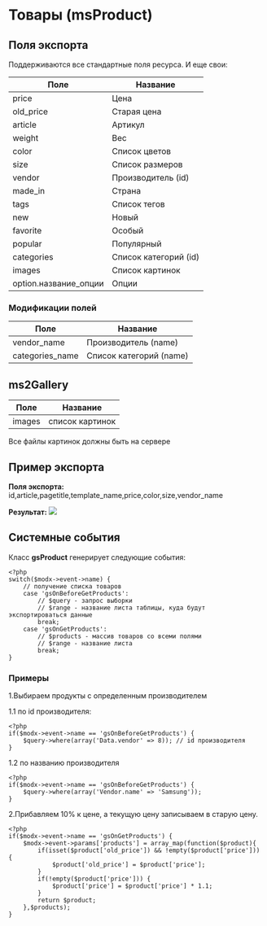 # Товары (msProduct)

## Поля экспорта

Поддерживаются все стандартные поля ресурса. И еще свои:

| Поле |  Название |
| -- | -- |
| price | Цена |
| old_price | Старая цена | 
| article | Артикул |
| weight | Вес |
| color | Список цветов |
| size | Список размеров |
| vendor | Производитель (id) |
| made_in | Страна |
| tags | Список тегов |
| new | Новый |
| favorite | Особый |
| popular | Популярный |
| categories | Список категорий (id) |
| images | Список картинок |
| option.название_опции | Опции |

### Модификации полей

| Поле |  Название |
| -- | -- |
| vendor_name | Производитель (name) |
| categories_name | Список категорий (name) |

## ms2Gallery

| Поле |  Название |
| -- | -- |
| images | список картинок |

Все файлы картинок должны быть на сервере


## Пример экспорта

**Поля экспорта:** id,article,pagetitle,template_name,price,color,size,vendor_name

**Результат:**
![](https://file.modx.pro/files/f/f/b/ffb1ea453acd93b6409c9415ee516096.jpg)

## Системные события

Класс **gsProduct** генерирует следующие события:

	<?php
	switch($modx->event->name) {
		// получение списка товаров
		case 'gsOnBeforeGetProducts':
			// $query - запрос выборки
			// $range - название листа таблицы, куда будут экспортироваться данные
			break;
		case 'gsOnGetProducts':
			// $products - массив товаров со всеми полями
			// $range - название листа
			break;	
	}

### Примеры

1.Выбираем продукты с определенным производителем

1.1 по id производителя:

	<?php
	if($modx->event->name == 'gsOnBeforeGetProducts') {
		$query->where(array('Data.vendor' => 8)); // id производителя		
	}
	
1.2 по названию производителя

	<?php
	if($modx->event->name == 'gsOnBeforeGetProducts') {
        $query->where(array('Vendor.name' => 'Samsung'));			
	}

2.Прибавляем 10% к цене, а текущую цену записываем в старую цену.

	<?php
	if($modx->event->name == 'gsOnGetProducts') {
		$modx->event->params['products'] = array_map(function($product){
	        if(isset($product['old_price']) && !empty($product['price'])) {
				$product['old_price'] = $product['price'];
	        }
	        if(!empty($product['price'])) {
	            $product['price'] = $product['price'] * 1.1;
	        }
	        return $product;
	    },$products);	
	}